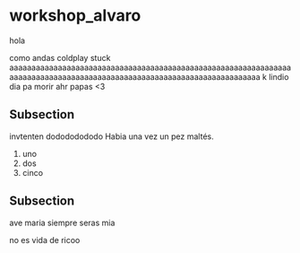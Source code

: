 # workshop_alvaro
hola

como andas
coldplay
stuck
aaaaaaaaaaaaaaaaaaaaaaaaaaaaaaaaaaaaaaaaaaaaaaaaaaaaaaaaaaaaaaaaaaaaaaaaaaaaaaaaaaaaaaaaaaaaaaaaaaaaaaaaaaaaaaaaaaaaaaaaa
k lindio dia pa morir
ahr
papas <3

## Subsection 
invtenten
dodododododo
Habia una vez un pez maltés.

1. uno
2. dos
3. cinco

## Subsection
ave maria siempre seras mia

no es vida de ricoo

